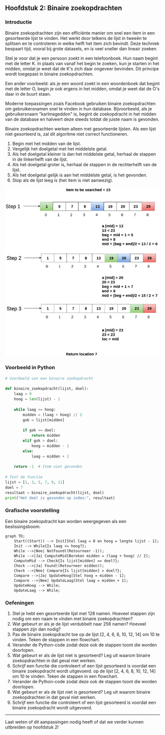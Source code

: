 ## Hoofdstuk 2: Binaire zoekopdrachten

### Introductie
Binaire zoekopdrachten zijn een efficiënte manier om snel een item in een gesorteerde lijst te vinden. Het werkt door telkens de lijst in tweeën te splitsen en te controleren in welke helft het item zich bevindt. Deze techniek bespaart tijd, vooral bij grote datasets, en is veel sneller dan lineair zoeken.

Stel je voor dat je een persoon zoekt in een telefoonboek. Hun naam begint met de letter K. In plaats van vanaf het begin te zoeken, kun je starten in het midden, omdat je weet dat de K's zich daar ongeveer bevinden. Dit principe wordt toegepast in binaire zoekopdrachten.

Een ander voorbeeld: als je een woord zoekt in een woordenboek dat begint met de letter O, begin je ook ergens in het midden, omdat je weet dat de O's daar in de buurt staan.

Moderne toepassingen zoals Facebook gebruiken binaire zoekopdrachten om gebruikersnamen snel te vinden in hun database. Bijvoorbeeld, als je gebruikersnaam "karlmageddon" is, begint de zoekopdracht in het midden van de database en halveert deze steeds totdat de juiste naam is gevonden.

Binaire zoekopdrachten werken alleen met gesorteerde lijsten. Als een lijst niet gesorteerd is, zal dit algoritme niet correct functioneren.
1. Begin met het midden van de lijst.
2. Vergelijk het doelgetal met het middelste getal.
3. Als het doelgetal kleiner is dan het middelste getal, herhaal de stappen in de linkerhelft van de lijst.
4. Als het doelgetal groter is, herhaal de stappen in de rechterhelft van de lijst.
5. Als het doelgetal gelijk is aan het middelste getal, is het gevonden.
6. Stop als de lijst leeg is (het item is niet aanwezig).

<img src="./media/bin.png">

### Voorbeeld in Python
```python
# Voorbeeld van een binaire zoekopdracht

def binaire_zoekopdracht(lijst, doel):
    laag = 0
    hoog = len(lijst) - 1

    while laag <= hoog:
        midden = (laag + hoog) // 2
        gok = lijst[midden]

        if gok == doel:
            return midden
        elif gok > doel:
            hoog = midden - 1
        else:
            laag = midden + 1

    return -1  # Item niet gevonden

# Test de functie
lijst = [1, 3, 5, 7, 9, 11]
doel = 7
resultaat = binaire_zoekopdracht(lijst, doel)
print("Het doel is gevonden op index:", resultaat)
```

### Grafische voorstelling
Een binaire zoekopdracht kan worden weergegeven als een beslissingsboom:

```mermaid
graph TD;
    Start((Start)) --> Init[Stel laag = 0 en hoog = lengte lijst - 1];
    Init --> While{Is laag <= hoog?};
    While -->|Nee| NotFound((Retourneer -1));
    While -->|Ja| ComputeMid[Bereken midden = (laag + hoog) // 2];
    ComputeMid --> Check{Is lijst[midden] == doel?};
    Check -->|Ja| Found((Retourneer midden));
    Check -->|Nee| Compare{Is lijst[midden] > doel?};
    Compare -->|Ja| UpdateHoog[Stel hoog = midden - 1];
    Compare -->|Nee| UpdateLaag[Stel laag = midden + 1];
    UpdateHoog --> While;
    UpdateLaag --> While;
```

### Oefeningen
1. Stel je hebt een gesorteerde lijst met 128 namen. Hoeveel stappen zijn nodig om een naam te vinden met binaire zoekopdrachten?
2. Wat gebeurt er als je de lijst verdubbelt naar 256 namen? Hoeveel stappen zijn dan nodig?
3. Pas de binaire zoekopdracht toe op de lijst [2, 4, 6, 8, 10, 12, 14] om 10 te vinden. Teken de stappen in een flowchart.
4. Verander de Python-code zodat deze ook de stappen toont die worden doorlopen.
5. Wat gebeurt er als de lijst niet is gesorteerd? Leg uit waarom binaire zoekopdrachten in dat geval niet werken.
6. Schrijf een functie die controleert of een lijst gesorteerd is voordat een binaire zoekopdracht wordt uitgevoerd. op de lijst [2, 4, 6, 8, 10, 12, 14] om 10 te vinden. Teken de stappen in een flowchart.
2. Verander de Python-code zodat deze ook de stappen toont die worden doorlopen.
3. Wat gebeurt er als de lijst niet is gesorteerd? Leg uit waarom binaire zoekopdrachten in dat geval niet werken.
4. Schrijf een functie die controleert of een lijst gesorteerd is voordat een binaire zoekopdracht wordt uitgevoerd.

---

Laat weten of dit aanpassingen nodig heeft of dat we verder kunnen uitbreiden op hoofdstuk 2!

